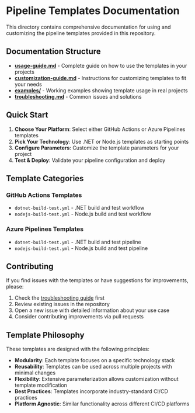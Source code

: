 # Pipeline Templates Documentation

This directory contains comprehensive documentation for using and customizing the pipeline templates provided in this repository.

## Documentation Structure

- **[usage-guide.md](usage-guide.md)** - Complete guide on how to use the templates in your projects
- **[customization-guide.md](customization-guide.md)** - Instructions for customizing templates to fit your needs
- **[examples/](examples/)** - Working examples showing template usage in real projects
- **[troubleshooting.md](troubleshooting.md)** - Common issues and solutions

## Quick Start

1. **Choose Your Platform**: Select either GitHub Actions or Azure Pipelines templates
2. **Pick Your Technology**: Use .NET or Node.js templates as starting points
3. **Configure Parameters**: Customize the template parameters for your project
4. **Test & Deploy**: Validate your pipeline configuration and deploy

## Template Categories

### GitHub Actions Templates
- `dotnet-build-test.yml` - .NET build and test workflow
- `nodejs-build-test.yml` - Node.js build and test workflow

### Azure Pipelines Templates  
- `dotnet-build-test.yml` - .NET build and test pipeline
- `nodejs-build-test.yml` - Node.js build and test pipeline

## Contributing

If you find issues with the templates or have suggestions for improvements, please:

1. Check the [troubleshooting guide](troubleshooting.md) first
2. Review existing issues in the repository
3. Open a new issue with detailed information about your use case
4. Consider contributing improvements via pull requests

## Template Philosophy

These templates are designed with the following principles:

- **Modularity**: Each template focuses on a specific technology stack
- **Reusability**: Templates can be used across multiple projects with minimal changes
- **Flexibility**: Extensive parameterization allows customization without template modification
- **Best Practices**: Templates incorporate industry-standard CI/CD practices
- **Platform Agnostic**: Similar functionality across different CI/CD platforms